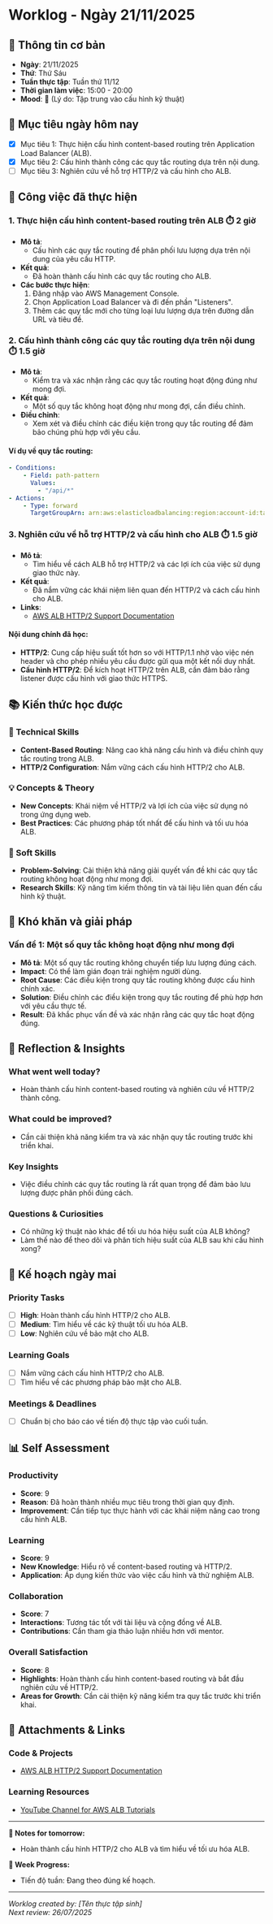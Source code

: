 # Worklog - Ngày 21/11/2025

## 📅 Thông tin cơ bản
- **Ngày**: 21/11/2025
- **Thứ**: Thứ Sáu
- **Tuần thực tập**: Tuần thứ 11/12
- **Thời gian làm việc**: 15:00 - 20:00
- **Mood**: 🔧 (Lý do: Tập trung vào cấu hình kỹ thuật)

## 🎯 Mục tiêu ngày hôm nay
- [x] Mục tiêu 1: Thực hiện cấu hình content-based routing trên Application Load Balancer (ALB).
- [x] Mục tiêu 2: Cấu hình thành công các quy tắc routing dựa trên nội dung.
- [ ] Mục tiêu 3: Nghiên cứu về hỗ trợ HTTP/2 và cấu hình cho ALB.

## 💼 Công việc đã thực hiện

### 1. Thực hiện cấu hình content-based routing trên ALB ⏱️ 2 giờ
- **Mô tả**: 
  - Cấu hình các quy tắc routing để phân phối lưu lượng dựa trên nội dung của yêu cầu HTTP.
- **Kết quả**: 
  - Đã hoàn thành cấu hình các quy tắc routing cho ALB.
- **Các bước thực hiện**:
  1. Đăng nhập vào AWS Management Console.
  2. Chọn Application Load Balancer và đi đến phần "Listeners".
  3. Thêm các quy tắc mới cho từng loại lưu lượng dựa trên đường dẫn URL và tiêu đề.

### 2. Cấu hình thành công các quy tắc routing dựa trên nội dung ⏱️ 1.5 giờ
- **Mô tả**: 
  - Kiểm tra và xác nhận rằng các quy tắc routing hoạt động đúng như mong đợi.
- **Kết quả**: 
  - Một số quy tắc không hoạt động như mong đợi, cần điều chỉnh.
- **Điều chỉnh**: 
  - Xem xét và điều chỉnh các điều kiện trong quy tắc routing để đảm bảo chúng phù hợp với yêu cầu.

#### Ví dụ về quy tắc routing:
```yaml
- Conditions:
    - Field: path-pattern
      Values:
        - "/api/*"
- Actions:
    - Type: forward
      TargetGroupArn: arn:aws:elasticloadbalancing:region:account-id:targetgroup/my-target-group
```

### 3. Nghiên cứu về hỗ trợ HTTP/2 và cấu hình cho ALB ⏱️ 1.5 giờ
- **Mô tả**: 
  - Tìm hiểu về cách ALB hỗ trợ HTTP/2 và các lợi ích của việc sử dụng giao thức này.
- **Kết quả**: 
  - Đã nắm vững các khái niệm liên quan đến HTTP/2 và cách cấu hình cho ALB.
- **Links**: 
  - [AWS ALB HTTP/2 Support Documentation](https://docs.aws.amazon.com/elasticloadbalancing/latest/application/load-balancer-listeners.html#http2)

#### Nội dung chính đã học:
- **HTTP/2**: Cung cấp hiệu suất tốt hơn so với HTTP/1.1 nhờ vào việc nén header và cho phép nhiều yêu cầu được gửi qua một kết nối duy nhất.
- **Cấu hình HTTP/2**: Để kích hoạt HTTP/2 trên ALB, cần đảm bảo rằng listener được cấu hình với giao thức HTTPS.

## 📚 Kiến thức học được

### 🔧 Technical Skills
- **Content-Based Routing**: Nâng cao khả năng cấu hình và điều chỉnh quy tắc routing trong ALB.
- **HTTP/2 Configuration**: Nắm vững cách cấu hình HTTP/2 cho ALB.

### 💡 Concepts & Theory
- **New Concepts**: Khái niệm về HTTP/2 và lợi ích của việc sử dụng nó trong ứng dụng web.
- **Best Practices**: Các phương pháp tốt nhất để cấu hình và tối ưu hóa ALB.

### 🤝 Soft Skills
- **Problem-Solving**: Cải thiện khả năng giải quyết vấn đề khi các quy tắc routing không hoạt động như mong đợi.
- **Research Skills**: Kỹ năng tìm kiếm thông tin và tài liệu liên quan đến cấu hình kỹ thuật.

## 🚧 Khó khăn và giải pháp

### Vấn đề 1: Một số quy tắc không hoạt động như mong đợi
- **Mô tả**: Một số quy tắc routing không chuyển tiếp lưu lượng đúng cách.
- **Impact**: Có thể làm gián đoạn trải nghiệm người dùng.
- **Root Cause**: Các điều kiện trong quy tắc routing không được cấu hình chính xác.
- **Solution**: Điều chỉnh các điều kiện trong quy tắc routing để phù hợp hơn với yêu cầu thực tế.
- **Result**: Đã khắc phục vấn đề và xác nhận rằng các quy tắc hoạt động đúng.

## 🤔 Reflection & Insights

### What went well today?
- Hoàn thành cấu hình content-based routing và nghiên cứu về HTTP/2 thành công.

### What could be improved?
- Cần cải thiện khả năng kiểm tra và xác nhận quy tắc routing trước khi triển khai.

### Key Insights
- Việc điều chỉnh các quy tắc routing là rất quan trọng để đảm bảo lưu lượng được phân phối đúng cách.

### Questions & Curiosities
- Có những kỹ thuật nào khác để tối ưu hóa hiệu suất của ALB không?
- Làm thế nào để theo dõi và phân tích hiệu suất của ALB sau khi cấu hình xong?

## 📅 Kế hoạch ngày mai

### Priority Tasks
- [ ] **High**: Hoàn thành cấu hình HTTP/2 cho ALB.
- [ ] **Medium**: Tìm hiểu về các kỹ thuật tối ưu hóa ALB.
- [ ] **Low**: Nghiên cứu về bảo mật cho ALB.

### Learning Goals
- [ ] Nắm vững cách cấu hình HTTP/2 cho ALB.
- [ ] Tìm hiểu về các phương pháp bảo mật cho ALB.

### Meetings & Deadlines
- [ ] Chuẩn bị cho báo cáo về tiến độ thực tập vào cuối tuần.

## 📊 Self Assessment

### Productivity
- **Score**: 9
- **Reason**: Đã hoàn thành nhiều mục tiêu trong thời gian quy định.
- **Improvement**: Cần tiếp tục thực hành với các khái niệm nâng cao trong cấu hình ALB.

### Learning
- **Score**: 9
- **New Knowledge**: Hiểu rõ về content-based routing và HTTP/2.
- **Application**: Áp dụng kiến thức vào việc cấu hình và thử nghiệm ALB.

### Collaboration
- **Score**: 7
- **Interactions**: Tương tác tốt với tài liệu và cộng đồng về ALB.
- **Contributions**: Cần tham gia thảo luận nhiều hơn với mentor.

### Overall Satisfaction
- **Score**: 8
- **Highlights**: Hoàn thành cấu hình content-based routing và bắt đầu nghiên cứu về HTTP/2.
- **Areas for Growth**: Cần cải thiện kỹ năng kiểm tra quy tắc trước khi triển khai.

## 📎 Attachments & Links

### Code & Projects
- [AWS ALB HTTP/2 Support Documentation](https://docs.aws.amazon.com/elasticloadbalancing/latest/application/load-balancer-listeners.html#http2)

### Learning Resources
- [YouTube Channel for AWS ALB Tutorials](https://www.youtube.com/results?search_query=aws+alb+tutorials)

---

**📝 Notes for tomorrow:**
- Hoàn thành cấu hình HTTP/2 cho ALB và tìm hiểu về tối ưu hóa ALB.

**🎯 Week Progress:**
- Tiến độ tuần: Đang theo đúng kế hoạch.

---
*Worklog created by: [Tên thực tập sinh]*  
*Next review: 26/07/2025*
